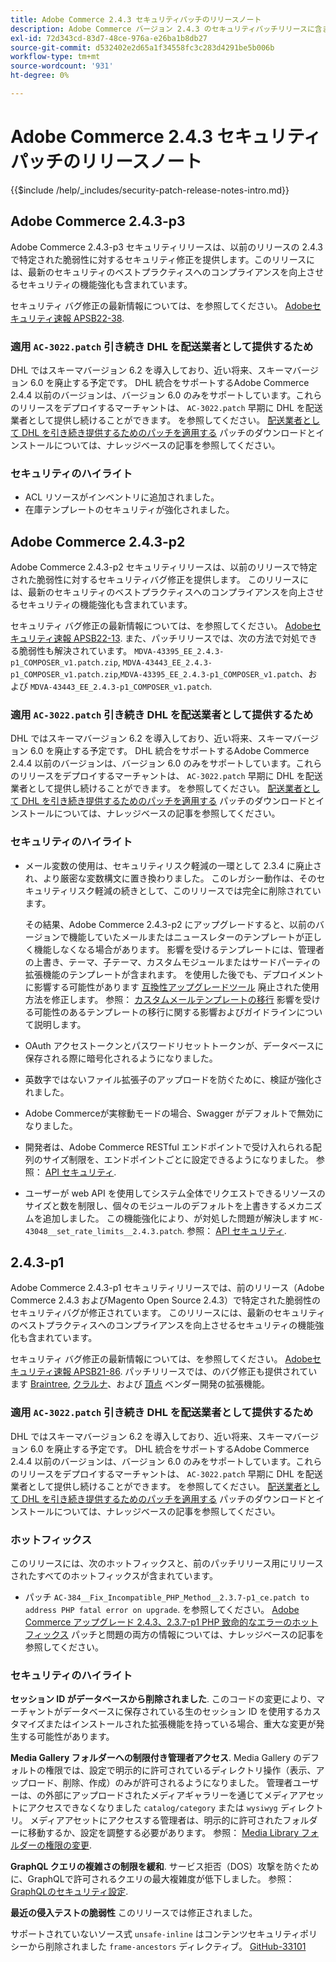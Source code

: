 ```yaml
---
title: Adobe Commerce 2.4.3 セキュリティパッチのリリースノート
description: Adobe Commerce バージョン 2.4.3 のセキュリティパッチリリースに含まれている、セキュリティバグ修正、セキュリティ機能強化、その他のセキュリティ関連アップデートについて説明します。
exl-id: 72d343cd-83d7-48ce-976a-e26ba1b8db27
source-git-commit: d532402e2d65a1f34558fc3c283d4291be5b006b
workflow-type: tm+mt
source-wordcount: '931'
ht-degree: 0%

---
```



# Adobe Commerce 2.4.3 セキュリティパッチのリリースノート

{{$include /help/_includes/security-patch-release-notes-intro.md}}

## Adobe Commerce 2.4.3-p3

Adobe Commerce 2.4.3-p3 セキュリティリリースは、以前のリリースの 2.4.3 で特定された脆弱性に対するセキュリティ修正を提供します。このリリースには、最新のセキュリティのベストプラクティスへのコンプライアンスを向上させるセキュリティの機能強化も含まれています。

セキュリティ バグ修正の最新情報については、を参照してください。 [Adobeセキュリティ速報 APSB22-38](https://helpx.adobe.com/security/products/magento/apsb22-38.html).

### 適用 `AC-3022.patch` 引き続き DHL を配送業者として提供するため

DHL ではスキーマバージョン 6.2 を導入しており、近い将来、スキーマバージョン 6.0 を廃止する予定です。 DHL 統合をサポートするAdobe Commerce 2.4.4 以前のバージョンは、バージョン 6.0 のみをサポートしています。これらのリリースをデプロイするマーチャントは、 `AC-3022.patch` 早期に DHL を配送業者として提供し続けることができます。 を参照してください。 [配送業者として DHL を引き続き提供するためのパッチを適用する](https://support.magento.com/hc/en-us/articles/7707818131597-Apply-a-patch-to-continue-offering-DHL-as-shipping-carrier) パッチのダウンロードとインストールについては、ナレッジベースの記事を参照してください。

### セキュリティのハイライト

* ACL リソースがインベントリに追加されました。
* 在庫テンプレートのセキュリティが強化されました。

## Adobe Commerce 2.4.3-p2

Adobe Commerce 2.4.3-p2 セキュリティリリースは、以前のリリースで特定された脆弱性に対するセキュリティバグ修正を提供します。 このリリースには、最新のセキュリティのベストプラクティスへのコンプライアンスを向上させるセキュリティの機能強化も含まれています。

セキュリティ バグ修正の最新情報については、を参照してください。 [Adobeセキュリティ速報 APSB22-13](https://helpx.adobe.com/security/products/magento/apsb22-13.html).  また、パッチリリースでは、次の方法で対処できる脆弱性も解決されています。 `MDVA-43395_EE_2.4.3-p1_COMPOSER_v1.patch.zip`, `MDVA-43443_EE_2.4.3-p1_COMPOSER_v1.patch.zip`,`MDVA-43395_EE_2.4.3-p1_COMPOSER_v1.patch`、および `MDVA-43443_EE_2.4.3-p1_COMPOSER_v1.patch`.


### 適用 `AC-3022.patch` 引き続き DHL を配送業者として提供するため

DHL ではスキーマバージョン 6.2 を導入しており、近い将来、スキーマバージョン 6.0 を廃止する予定です。 DHL 統合をサポートするAdobe Commerce 2.4.4 以前のバージョンは、バージョン 6.0 のみをサポートしています。これらのリリースをデプロイするマーチャントは、 `AC-3022.patch` 早期に DHL を配送業者として提供し続けることができます。 を参照してください。 [配送業者として DHL を引き続き提供するためのパッチを適用する](https://support.magento.com/hc/en-us/articles/7707818131597-Apply-a-patch-to-continue-offering-DHL-as-shipping-carrier) パッチのダウンロードとインストールについては、ナレッジベースの記事を参照してください。

### セキュリティのハイライト

* メール変数の使用は、セキュリティリスク軽減の一環として 2.3.4 に廃止され、より厳密な変数構文に置き換わりました。 このレガシー動作は、そのセキュリティリスク軽減の続きとして、このリリースでは完全に削除されています。

  その結果、Adobe Commerce 2.4.3-p2 にアップグレードすると、以前のバージョンで機能していたメールまたはニュースレターのテンプレートが正しく機能しなくなる場合があります。 影響を受けるテンプレートには、管理者の上書き、テーマ、子テーマ、カスタムモジュールまたはサードパーティの拡張機能のテンプレートが含まれます。 を使用した後でも、デプロイメントに影響する可能性があります [互換性アップグレードツール](https://experienceleague.adobe.com/docs/commerce-operations/upgrade-guide/upgrade-compatibility-tool/overview.html?lang=en) 廃止された使用方法を修正します。 参照： [カスタムメールテンプレートの移行](https://developer.adobe.com/commerce/frontend-core/guide/templates/email-migration/) 影響を受ける可能性のあるテンプレートの移行に関する影響およびガイドラインについて説明します。

* OAuth アクセストークンとパスワードリセットトークンが、データベースに保存される際に暗号化されるようになりました。 <!-- AC-520 1323-->

* 英数字ではないファイル拡張子のアップロードを防ぐために、検証が強化されました。 <!-- AC-479-->

* Adobe Commerceが実稼動モードの場合、Swagger がデフォルトで無効になりました。 <!-- AC-1450-->

* 開発者は、Adobe Commerce RESTful エンドポイントで受け入れられる配列のサイズ制限を、エンドポイントごとに設定できるようになりました。 参照： [API セキュリティ](https://developer.adobe.com/commerce/webapi/get-started/api-security/). <!-- AC-465-->

* ユーザーが web API を使用してシステム全体でリクエストできるリソースのサイズと数を制限し、個々のモジュールのデフォルトを上書きするメカニズムを追加しました。 この機能強化により、が対処した問題が解決します `MC-43048__set_rate_limits__2.4.3.patch`. 参照： [API セキュリティ](https://developer.adobe.com/commerce/webapi/get-started/api-security/). <!-- AC-1120-->


## 2.4.3-p1

Adobe Commerce 2.4.3-p1 セキュリティリリースでは、前のリリース（Adobe Commerce 2.4.3 およびMagento Open Source 2.4.3）で特定された脆弱性のセキュリティバグが修正されています。 このリリースには、最新のセキュリティのベストプラクティスへのコンプライアンスを向上させるセキュリティの機能強化も含まれています。


セキュリティ バグ修正の最新情報については、を参照してください。 [Adobeセキュリティ速報 APSB21-86](https://helpx.adobe.com/security/products/magento/apsb21-86.html). パッチリリースでは、のバグ修正も提供されています [Braintree](https://experienceleague.adobe.com/docs/commerce-admin/stores-sales/payments/braintree.html), [クラルナ](https://marketplace.magento.com/klarna-m2-klarna.html)、および [頂点](https://marketplace.magento.com/vertexinc-vertex-tax-module.html) ベンダー開発の拡張機能。

### 適用 `AC-3022.patch` 引き続き DHL を配送業者として提供するため

DHL ではスキーマバージョン 6.2 を導入しており、近い将来、スキーマバージョン 6.0 を廃止する予定です。 DHL 統合をサポートするAdobe Commerce 2.4.4 以前のバージョンは、バージョン 6.0 のみをサポートしています。これらのリリースをデプロイするマーチャントは、 `AC-3022.patch` 早期に DHL を配送業者として提供し続けることができます。 を参照してください。 [配送業者として DHL を引き続き提供するためのパッチを適用する](https://support.magento.com/hc/en-us/articles/7707818131597-Apply-a-patch-to-continue-offering-DHL-as-shipping-carrier) パッチのダウンロードとインストールについては、ナレッジベースの記事を参照してください。

### ホットフィックス

このリリースには、次のホットフィックスと、前のパッチリリース用にリリースされたすべてのホットフィックスが含まれています。

* パッチ `AC-384__Fix_Incompatible_PHP_Method__2.3.7-p1_ce.patch to address PHP fatal error on upgrade`. を参照してください。 [Adobe Commerce アップグレード 2.4.3、2.3.7-p1 PHP 致命的なエラーのホットフィックス](https://support.magento.com/hc/en-us/articles/4408021533069-Adobe-Commerce-upgrade-2-4-3-2-3-7-p1-PHP-Fatal-error-Hotfix) パッチと問題の両方の情報については、ナレッジベースの記事を参照してください。

### セキュリティのハイライト

**セッション ID がデータベースから削除されました**. このコードの変更により、マーチャントがデータベースに保存されている生のセッション ID を使用するカスタマイズまたはインストールされた拡張機能を持っている場合、重大な変更が発生する可能性があります。 <!-- MC-40976-->

**Media Gallery フォルダーへの制限付き管理者アクセス**. Media Gallery のデフォルトの権限では、設定で明示的に許可されているディレクトリ操作（表示、アップロード、削除、作成）のみが許可されるようになりました。 管理者ユーザーは、の外部にアップロードされたメディアギャラリーを通じてメディアアセットにアクセスできなくなりました `catalog/category` または `wysiwyg` ディレクトリ。 メディアアセットにアクセスする管理者は、明示的に許可されたフォルダーに移動するか、設定を調整する必要があります。 参照： [Media Library フォルダーの権限の変更](https://developer.adobe.com/commerce/php/tutorials/backend/modify-image-library-permissions/). <!-- B2B-1897-->

**GraphQL クエリの複雑さの制限を緩和**. サービス拒否（DOS）攻撃を防ぐために、GraphQLで許可されるクエリの最大複雑度が低下しました。 参照： [GraphQLのセキュリティ設定](https://devdocs.magento.com/guides/v2.4/graphql/security-configuration.html). <!-- PWA-1700-->

**最近の侵入テストの脆弱性** このリリースでは修正されました。 <!-- MC-42431-->

サポートされていないソース式 `unsafe-inline` はコンテンツセキュリティポリシーから削除されました `frame-ancestors` ディレクティブ。 [GitHub-33101](https://github.com/magento/magento2/issues/33101)<!-- MC-42632-->

